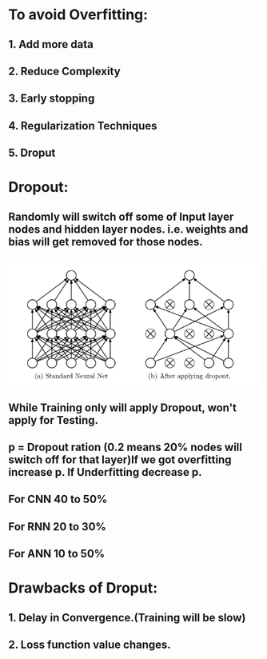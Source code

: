 # To avoid Overfitting:
## 1. Add more data
## 2. Reduce Complexity
## 3. Early stopping
## 4. Regularization Techniques
## 5. Droput

# Dropout:
## Randomly will switch off some of Input layer nodes and hidden layer nodes. i.e. weights and bias will get removed for those nodes.
![alt text](image.png)

## While Training only will apply Dropout, won't apply for Testing.

## p = Dropout ration (0.2 means 20% nodes will switch off for that layer)If we got overfitting increase p. If Underfitting decrease p. 

## For CNN 40 to 50%
## For RNN 20 to 30%
## For ANN 10 to 50%

# Drawbacks of Droput:
## 1. Delay in Convergence.(Training will be slow)
## 2. Loss function value changes.